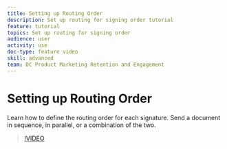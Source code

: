 ```yaml
---
title: Setting up Routing Order
description: Set up routing for signing order tutorial
feature: tutorial
topics: Set up routing for signing order
audience: user
activity: use
doc-type: feature video
skill: advanced
team: DC Product Marketing Retention and Engagement
---
```


# Setting up Routing Order

Learn how to define the routing order for each signature. Send a document in sequence, in parallel, or a combination of the two.

>[!VIDEO](https://video.tv.adobe.com/v/17347?hidetitle=true)
